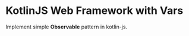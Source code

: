 KotlinJS Web Framework with Vars
================================

Implement simple **Observable** pattern in kotlin-js.